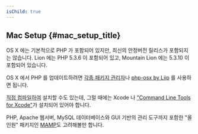 ```yaml
---
isChild: true
---
```


## Mac Setup  {#mac_setup_title}

OS X 에는 기본적으로 PHP 가 포함되어 있지만, 최신의 안정버전 릴리스가 포함되지는 않습니다. Lion 에는 PHP 5.3.6 이 포함되어 있고, Mountain Lion 에는 5.3.10 이 포함되어 있습니다.

OS X 에서 PHP 를 업데이트하려면 [각종 패키지 관리자][mac-package-managers]나 [php-osx by Liip][php-osx-downloads] 를 사용하면 됩니다.

[직접 컴파일하여][mac-compile] 설치할 수도 있는데, 그럴 때에는 Xcode 나 ["Command Line Tools for Xcode"][apple-developer]가 설치되어 있어야 합니다.

PHP, Apache 웹서버, MySQL 데이터베이스와 GUI 기반의 관리 도구까지 포함한 "올인원" 패키지인 [MAMP][mamp-downloads]도 고려해볼만 합니다.

[mac-package-managers]: http://www.php.net/manual/en/install.macosx.packages.php
[mac-compile]: http://www.php.net/manual/en/install.macosx.compile.php
[xcode-gcc-substitution]: https://github.com/kennethreitz/osx-gcc-installer
[apple-developer]: https://developer.apple.com/downloads
[mamp-downloads]: http://www.mamp.info/en/downloads/index.html
[php-osx-downloads]: http://php-osx.liip.ch/
